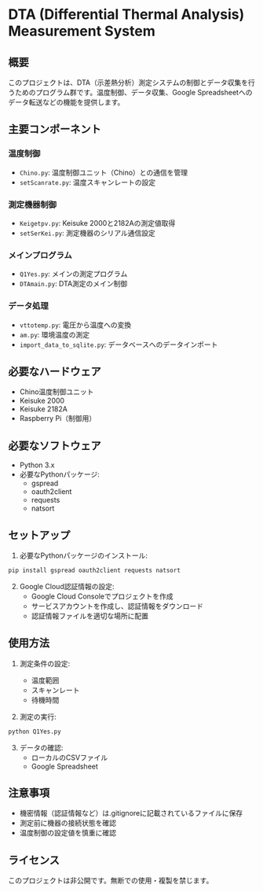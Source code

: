 # DTA (Differential Thermal Analysis) Measurement System

## 概要
このプロジェクトは、DTA（示差熱分析）測定システムの制御とデータ収集を行うためのプログラム群です。温度制御、データ収集、Google Spreadsheetへのデータ転送などの機能を提供します。

## 主要コンポーネント

### 温度制御
- `Chino.py`: 温度制御ユニット（Chino）との通信を管理
- `setScanrate.py`: 温度スキャンレートの設定

### 測定機器制御
- `Keigetpv.py`: Keisuke 2000と2182Aの測定値取得
- `setSerKei.py`: 測定機器のシリアル通信設定

### メインプログラム
- `Q1Yes.py`: メインの測定プログラム
- `DTAmain.py`: DTA測定のメイン制御

### データ処理
- `vttotemp.py`: 電圧から温度への変換
- `am.py`: 環境温度の測定
- `import_data_to_sqlite.py`: データベースへのデータインポート

## 必要なハードウェア
- Chino温度制御ユニット
- Keisuke 2000
- Keisuke 2182A
- Raspberry Pi（制御用）

## 必要なソフトウェア
- Python 3.x
- 必要なPythonパッケージ:
  - gspread
  - oauth2client
  - requests
  - natsort

## セットアップ
1. 必要なPythonパッケージのインストール:
```bash
pip install gspread oauth2client requests natsort
```

2. Google Cloud認証情報の設定:
   - Google Cloud Consoleでプロジェクトを作成
   - サービスアカウントを作成し、認証情報をダウンロード
   - 認証情報ファイルを適切な場所に配置

## 使用方法
1. 測定条件の設定:
   - 温度範囲
   - スキャンレート
   - 待機時間

2. 測定の実行:
```bash
python Q1Yes.py
```

3. データの確認:
   - ローカルのCSVファイル
   - Google Spreadsheet

## 注意事項
- 機密情報（認証情報など）は.gitignoreに記載されているファイルに保存
- 測定前に機器の接続状態を確認
- 温度制御の設定値を慎重に確認

## ライセンス
このプロジェクトは非公開です。無断での使用・複製を禁じます。

